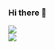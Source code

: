 ### Hi there 👋

![](https://github-readme-stats.vercel.app/api/top-langs/?username=kimyeon99&layout=compact&count_private=true&langs_count=30)
<br>
![](https://github-readme-stats.vercel.app/api?username=kimyeon99&count_private=true&show_icons=true)

